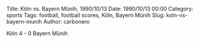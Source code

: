 Title: Köln vs. Bayern Münih, 1990/10/13
Date: 1990/10/13 00:00
Category: sports
Tags: football, football scores, Köln, Bayern Münih
Slug: koln-vs-bayern-munih
Author: carbonero


Köln 4 - 0 Bayern Münih

